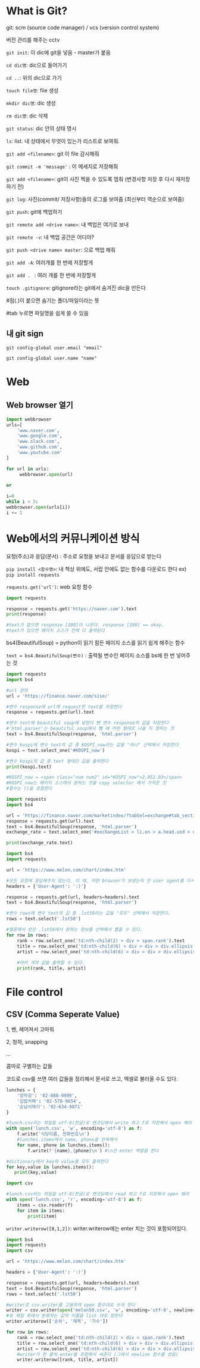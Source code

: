 # What is Git? 

git: scm (source code manager) / vcs (version control system)

버전 관리를 해주는 cctv



`git init`: 이 dic에 git을 넣음 - master가 붙음

`cd dic명`: dic으로 들어가기

`cd ..`: 위의 dic으로 가기

`touch file명`: fiie 생성

`mkdir dic명`: dic 생성

`rm dic명`: dic 삭제

`git status`: dic 안의 상태 명시

`ls`: list. 내 상태에서 무엇이 있는가 리스트로 보여줘.

`git add <filename>`: git 이 file 감시해줘

`git commit -m 'message'` : 이 메세지로 저장해줘

`git add <filename>`: git이 사진 찍을 수 있도록 멈춰 (변경사항 저장 후 다시 재저장하기 전)

`git log`:  사진(commit/ 저장사항)들의 로그를 보여줌 (최신부터 역순으로 보여줌)

`git push`: git에 백업하기

`git remote add <drive name>`:  내 백업은 여기로 보내

`git remote -v`: 내 백업 공간은 어디야?

`git push <drive name> master`:  <drive name>으로 백업 해줘

`git add -A`: 여러개를 한 번에 저장할게

`git add . ` : 여러 개를 한 번에 저장할게

`touch .gitignore`: gitignore라는 git에서 숨겨진 dic을 만든다

#점(.)이 붙으면 숨기는 폴더/파일이라는 뜻

#tab 누르면 파일명을 쉽게 쓸 수 있음

## 내 git sign

````git
git config-global user.email "email"

git config-global user.name "name"
````

# Web

## Web browser 열기

```python
import webbrowser
urls=[
	'www.naver.com',
    'www.google.com',
    'www.slack.com',
    'www.github.com',
    'www.youtube.com'
]

for url in urls:
     webbrowser.open(url)

or
        
i=0
while i < 5:
webbrowser.open(urls[i])
i += 1
```


# Web에서의 커뮤니케이션 방식

요청(주소)과 응답(문서) : 주소로 요청을 보내고 문서를 응답으로 받는다

`pip install <함수명>`: 내 책상 위에도, 서랍 안에도 없는 함수를 다운로드 한다 ex) `pip install requests`

`requests.get('url')`: web 요청 함수

````python
import requests

response = requests.get('https://naver.com').text
print(response)

#text가 없으면 response [200]이 나온다. response [200] == okay.
#text가 있으면 페이지 소스가 전체 다 출력된다
````

bs4(BeautifulSoup) = python이 읽기 힘든 페이지 소스를 읽기 쉽게 해주는 함수

`text = bs4.BeautifulSoup(변수)` : 출력될 변수인 페이지 소스를 bs에 한 번 넣어주는 것

````python
import requests
import bs4

#url 정의
url = 'https://finance.naver.com/sise/'

#변수 response에 url에 request한 text를 저장한다
response = requests.get(url).text

#변수 text에 beautiful soup에 넣었다 뺀 변수 response의 값을 저장한다
#'html.parser'는 beautiful soup에서 뺄 때 어떤 형태로 나올 지 정하는 것
text = bs4.BeautifulSoup(response, 'html.parser')

#변수 kospi에 변수 text의 값 중 KOSPI_now라는 값을 "하나" 선택해서 저장한다
kospi = text.select_one('#KOSPI_now') 

#변수 kospi의 값 중 text 형태인 값을 출력한다
print(kospi.text)

#KOSPI_now = <span class="num num2" id="KOSPI_now">2,052.03</span>
#KOSPI_now는 페이지 소스에서 원하는 것을 copy selector 해서 가져온 것
#함수는 ()을 포함한다
````



````python
import requests
import bs4

url = 'https://finance.naver.com/marketindex/?tabSel=exchange#tab_section'
response = requests.get(url).text
text = bs4.BeautifulSoup(response, 'html.parser')
exchange_rate = text.select_one('#exchangeList > li.on > a.head.usd > div > span.value')

print(exchange_rate.text)

````



````python
import bs4
import requests

url = 'https://www.melon.com/chart/index.htm'

#모든 요청에 응답해주지 않는다. 이 때, 어떤 browser가 보냈는지 인 user agent를 다시 설정해준다.
headers = {'User-Agent': ':)'}

response = requests.get(url, headers=headers).text
text = bs4.BeautifulSoup(response, 'html.parser')

#변수 rows에 변수 text의 값 중 .lst50라는 값을 "모두" 선택해서 저장한다.
rows = text.select('.lst50')

#멜론에서 받은 .lst50에서 원하는 정보를 선택해서 뽑을 수 있다.
for row in rows:
    rank = row.select_one('td:nth-child(2) > div > span.rank').text
    title = row.select_one('td:nth-child(6) > div > div > div.ellipsis.rank01 > span > a').text
    artist = row.select_one('td:nth-child(6) > div > div > div.ellipsis.rank02 > a').text
    
    #여러 개의 값을 출력할 수 있다.
    print(rank, title, artist)

````

# File control

## CSV (Comma Seperate Value)

1, 벤, 헤어져서 고마워

2, 청하, snapping

...

콤마로 구별하는 값들

코드로 csv를 쓰면 여러 값들을 정리해서 문서로 쓰고, 엑셀로 불러올 수도 있다.

````python
lunches = {
    '양자강': '02-888-9999',
    '김밥카페': '02-578-9654',
    '순남시래기': '02-634-9871'
}

#lunch.csv라는 파일을 utf-8(한글)로 엔코딩해서 write 하고 f로 저장해서 open 해라
with open('lunch.csv', 'w', encoding='utf-8') as f:
    f.write('식당이름, 전화번호\n')
    #lunches.items에서 name, phone을 반복해서
    for name, phone in lunches.items():
        f.write(f'{name},{phone}\n') #\n은 enter 역할을 한다

#dictionary에서 key와 value를 모두 출력한다
for key,value in lunches.items():
   print(key,value)

````

````python
import csv

#lunch.csv라는 파일을 utf-8(한글)로 엔코딩해서 read 하고 f로 저장해서 open 해라
with open('lunch.csv', 'r', encoding='utf-8') as f:
    items = csv.reader(f)
    for item in items:
        print(item)

````

`writer.writerow([0,1,2])`:  writer.writerow에는 enter 치는 것이 포함되어있다.

`````python
import bs4
import requests
import csv

url = 'https://www.melon.com/chart/index.htm'

headers = {'User-Agent': ':)'}

response = requests.get(url, headers=headers).text
text = bs4.BeautifulSoup(response, 'html.parser')
rows = text.select('.lst50')

#writer로 csv.writer를 고용하여 open 함수대로 쓰게 한다
writer = csv.writer(open('melon50.csv', 'w', encoding='utf-8', newline=''))
#표 제일 위에서 분류하는 값의 이름을 list 대로 정한다
writer.writerow(['순위', '제목', '가수'])

for row in rows:
    rank = row.select_one('td:nth-child(2) > div > span.rank').text
    title = row.select_one('td:nth-child(6) > div > div > div.ellipsis.rank01 > span > a').text
    artist = row.select_one('td:nth-child(6) > div > div > div.ellipsis.rank02 > a').text
    #writer가 한 줄씩 enter를 포함해서 써준다 (그래서 newline 함수를 썼음)
    writer.writerow([rank, title, artist])

`````



